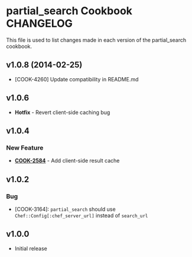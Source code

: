 partial_search Cookbook CHANGELOG
=================================
This file is used to list changes made in each version of the partial_search cookbook.


v1.0.8 (2014-02-25)
-------------------
- [COOK-4260] Update compatibility in README.md


v1.0.6
------
- **Hotfix** - Revert client-side caching bug


v1.0.4
------
### New Feature
- **[COOK-2584](https://tickets.opscode.com/browse/COOK-2584)** - Add client-side result cache


v1.0.2
------
### Bug

- [COOK-3164]: `partial_search` should use
  `Chef::Config[:chef_server_url]` instead of `search_url`

v1.0.0
------
- Initial release
